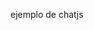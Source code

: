 ejemplo de chatjs

<script>
    var randomScalingFactor = function(){ return Math.round(Math.random()*100)};

    var barChartData = {
        labels : ["Enero","February","March","April","May","June","July"],
        datasets : [
            {
                fillColor : "rgba(220,220,220,0.5)",
                strokeColor : "rgba(220,220,220,0.8)",
                highlightFill: "rgba(220,220,220,0.75)",
                highlightStroke: "rgba(220,220,220,1)",
                data : [randomScalingFactor(),randomScalingFactor(),randomScalingFactor(),randomScalingFactor(),randomScalingFactor(),randomScalingFactor(),randomScalingFactor()]
            },
            {
                fillColor : "rgba(151,187,205,0.5)",
                strokeColor : "rgba(151,187,205,0.8)",
                highlightFill : "rgba(151,187,205,0.75)",
                highlightStroke : "rgba(151,187,205,1)",
                data : [randomScalingFactor(),randomScalingFactor(),randomScalingFactor(),randomScalingFactor(),randomScalingFactor(),randomScalingFactor(),randomScalingFactor()]
            }
        ]

    }
    window.onload = function(){
        var ctx = document.getElementById("canvas").getContext("2d");
        window.myBar = new Chart(ctx).Bar(barChartData, {
            responsive : true
        });
    }
    </script>
